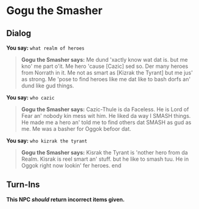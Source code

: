 # Gogu the Smasher
## Dialog

**You say:** `what realm of heroes`



>**Gogu the Smasher says:** Me dund 'xactly know wat dat is. but me kno' me part o'it. Me hero 'cause [Cazic] sed so.  Der many heroes from Norrath in it.  Me not as smart as [Kizrak the Tyrant] but me jus' as strong.  Me 'pose to find heroes like me dat like to bash dorfs an' dund like gud things.

**You say:** `who cazic`



>**Gogu the Smasher says:** Cazic-Thule is da Faceless.  He is Lord of Fear an' nobody kin mess wit him.  He liked da way I SMASH things.  He made me a hero an' told me to find others dat SMASH as gud as me. Me was a basher for Oggok befoor dat.

**You say:** `who kizrak the tyrant`



>**Gogu the Smasher says:** Kisrak the Tyrant is 'nother hero from da Realm.  Kisrak is reel smart an' stuff. but he like to smash tuu.  He in Oggok right now lookin' fer heroes.
end

## Turn-Ins



**This NPC *should* return incorrect items given.**





